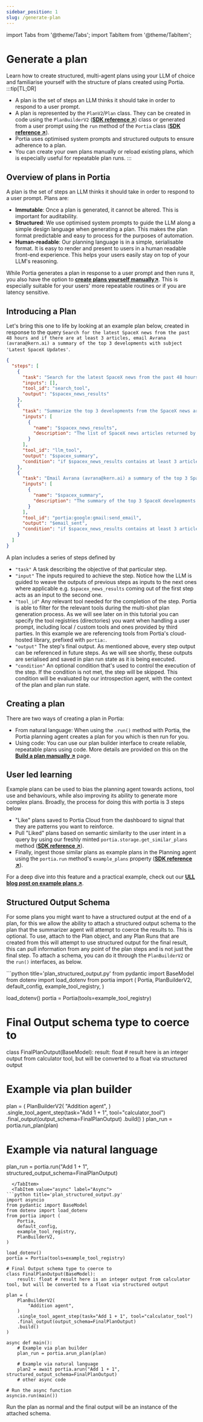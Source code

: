```yaml
---
sidebar_position: 1
slug: /generate-plan
---
```


import Tabs from '@theme/Tabs';
import TabItem from '@theme/TabItem';

# Generate a plan

Learn how to create structured, multi-agent plans using your LLM of choice and familiarise yourself with the structure of plans created using Portia.
:::tip[TL;DR]

- A plan is the set of steps an LLM thinks it should take in order to respond to a user prompt.
- A plan is represented by the `PlanV2`/`Plan` class. They can be created in code using the `PlanBuilderV2` (<a href="SDK/portia/builder/plan_builder_v2" target="_blank">**SDK reference ↗**</a>) class or generated from a user prompt using the `run` method of the `Portia` class (<a href="/SDK/portia/portia" target="_blank">**SDK reference ↗**</a>).
- Portia uses optimised system prompts and structured outputs to ensure adherence to a plan.
- You can create your own plans manually or reload existing plans, which is especially useful for repeatable plan runs.
  :::

## Overview of plans in Portia

A plan is the set of steps an LLM thinks it should take in order to respond to a user prompt. Plans are:

- **Immutable**: Once a plan is generated, it cannot be altered. This is important for auditability.
- **Structured**: We use optimised system prompts to guide the LLM along a simple design language when generating a plan. This makes the plan format predictable and easy to process for the purposes of automation.
- **Human-readable**: Our planning language is in a simple, serialisable format. It is easy to render and present to users in a human readable front-end experience. This helps your users easily stay on top of your LLM's reasoning.

While Portia generates a plan in response to a user prompt and then runs it, you also have the option to <a href="/build-plan">**create plans yourself manually↗**</a>. This is especially suitable for your users' more repeatable routines or if you are latency sensitive.

## Introducing a Plan

Let's bring this one to life by looking at an example plan below, created in response to the query `Search for the latest SpaceX news from the past 48 hours and if there are at least 3 articles, email Avrana (avrana@kern.ai) a summary of the top 3 developments with subject 'Latest SpaceX Updates'`.

```json title="plan.json"
{
  "steps": [
    {
      "task": "Search for the latest SpaceX news from the past 48 hours using the search tool.",
      "inputs": [],
      "tool_id": "search_tool",
      "output": "$spacex_news_results"
    },
    {
      "task": "Summarize the top 3 developments from the SpaceX news articles.",
      "inputs": [
        {
          "name": "$spacex_news_results",
          "description": "The list of SpaceX news articles returned by the search tool."
        }
      ],
      "tool_id": "llm_tool",
      "output": "$spacex_summary",
      "condition": "if $spacex_news_results contains at least 3 articles"
    },
    {
      "task": "Email Avrana (avrana@kern.ai) a summary of the top 3 SpaceX developments with the subject 'Latest SpaceX Updates'.",
      "inputs": [
        {
          "name": "$spacex_summary",
          "description": "The summary of the top 3 SpaceX developments."
        }
      ],
      "tool_id": "portia:google:gmail:send_email",
      "output": "$email_sent",
      "condition": "if $spacex_news_results contains at least 3 articles"
    }
  ]
}
```

A plan includes a series of steps defined by

- `"task"` A task describing the objective of that particular step.
- `"input"` The inputs required to achieve the step. Notice how the LLM is guided to weave the outputs of previous steps as inputs to the next ones where applicable e.g. `$spacex_news_results` coming out of the first step acts as an input to the second one.
- `"tool_id"` Any relevant tool needed for the completion of the step. Portia is able to filter for the relevant tools during the multi-shot plan generation process. As we will see later on in this tutorial you can specify the tool registries (directories) you want when handling a user prompt, including local / custom tools and ones provided by third parties. In this example we are referencing tools from Portia's cloud-hosted library, prefixed with `portia:`.
- `"output"` The step's final output. As mentioned above, every step output can be referenced in future steps. As we will see shortly, these outputs are serialised and saved in plan run state as it is being executed.
- `"condition"` An optional condition that's used to control the execution of the step. If the condition is not met, the step will be skipped. This condition will be evaluated by our introspection agent, with the context of the plan and plan run state.

## Creating a plan

There are two ways of creating a plan in Portia:
* From natural language: When using the `.run()` method with Portia, the Portia planning agent creates a plan for you which is then run for you.
* Using code: You can use our plan builder interface to create reliable, repeatable plans using code.
More details are provided on this on the <a href="/SDK/portia/portia" target="_blank">**Build a plan manually ↗**</a> page.

## User led learning

Example plans can be used to bias the planning agent towards actions, tool use and behaviours, while also improving its ability to generate more complex plans. Broadly, the process for doing this with portia is 3 steps below

- "Like" plans saved to Portia Cloud from the dashboard to signal that they are patterns you want to reinforce.
- Pull "Liked" plans based on semantic similarity to the user intent in a query by using our freshly minted `portia.storage.get_similar_plans` method (<a href="/SDK/portia/storage#get_similar_plans" target="_blank">**SDK reference ↗**</a>).
- Finally, ingest those similar plans as example plans in the Planning agent using the `portia.run` method's `example_plans` property (<a href="/SDK/portia/" target="_blank">**SDK reference ↗**</a>).

For a deep dive into this feature and a practical example, check out our <a href="https://blog.portialabs.ai/improve-planning-with-user-led-learning" target="_blank">**ULL blog post on example plans ↗**</a>.

## Structured Output Schema

For some plans you might want to have a structured output at the end of a plan, for this we allow the ability to attach a structured output schema to the plan that the summarizer agent will attempt to coerce the results to. This is optional. To use, attach to the Plan object, and any Plan Runs that are created from this will attempt to use structured output for the final result, this can pull information from any point of the plan steps and is not just the final step. To attach a schema, you can do it through the `PlanBuilderV2` or the `run()` interfaces, as below.

<Tabs>
  <TabItem value="sync" label="Sync" default>
```python title='plan_structured_output.py'
from pydantic import BaseModel
from dotenv import load_dotenv
from portia import (
    Portia,
    PlanBuilderV2,
    default_config,
    example_tool_registry,
)

load_dotenv()
portia = Portia(tools=example_tool_registry)

# Final Output schema type to coerce to
class FinalPlanOutput(BaseModel):
    result: float # result here is an integer output from calculator tool, but will be converted to a float via structured output

# Example via plan builder
plan = (
    PlanBuilderV2(
        "Addition agent",
    )
    .single_tool_agent_step(task="Add 1 + 1", tool="calculator_tool")
    .final_output(output_schema=FinalPlanOutput)
    .build()
)
plan_run = portia.run_plan(plan)

# Example via natural language
plan_run = portia.run("Add 1 + 1", structured_output_schema=FinalPlanOutput)
```
  </TabItem>
  <TabItem value="async" label="Async">
```python title='plan_structured_output.py'
import asyncio
from pydantic import BaseModel
from dotenv import load_dotenv
from portia import (
    Portia,
    default_config,
    example_tool_registry,
    PlanBuilderV2,
)

load_dotenv()
portia = Portia(tools=example_tool_registry)

# Final Output schema type to coerce to
class FinalPlanOutput(BaseModel):
    result: float # result here is an integer output from calculator tool, but will be converted to a float via structured output

plan = (
    PlanBuilderV2(
        "Addition agent",
    )
    .single_tool_agent_step(task="Add 1 + 1", tool="calculator_tool")
    .final_output(output_schema=FinalPlanOutput)
    .build()
)

async def main():
    # Example via plan builder
    plan_run = portia.arun_plan(plan)

    # Example via natural language
    plan2 = await portia.arun("Add 1 + 1", structured_output_schema=FinalPlanOutput)
    # other async code

# Run the async function
asyncio.run(main())
```
  </TabItem>
</Tabs>

Run the plan as normal and the final output will be an instance of the attached schema.
